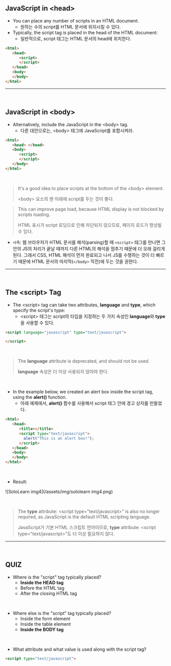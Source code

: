## JavaScript in \<head>

- You can place any number of scripts in an HTML document.
  - 원하는 수의 script를 HTML 문서에 위치시킬 수 있다.
- Typically, the script tag is placed in the head of the HTML document:
  - 일반적으로, script 태그는 HTML 문서의 head에 위치한다.

```html
<html>
   <head>
      <script>
      </script>
   </head>
   <body>
   </body>
</html>
```

------

<br>

## JavaScript in \<body>

- Alternatively, include the JavaScript in the \<body> tag.
  - 다른 대안으로는, \<body> 태그에 JavaScript를 포함시켜라.

```html
<html>
   <head> </head>
   <body>
      <script>
      </script>
   </body>
</html>
```

<br>

> It's a good idea to place scripts at the bottom of the \<body> element.
>
> \<body> 요소의 맨 아래에 script를 두는 것이 좋다.

> This can improve page load, because HTML display is not blocked by scripts loading.
>
> HTML 표시가 script 로딩으로 인해 차단되지 않으므로, 페이지 로드가 향상될 수 있다.

- `사족`: 웹 브라우저가 HTML 문서를 해석(parsing)할 때 `<script>` 태그를 만나면 그 안의 JS의 처리가 끝날 때까지 다른 HTML의 해석을 멈추기 때문에 더 오래 걸리게 된다. 그래서 CSS, HTML 해석이 먼저 완료되고 나서 JS를 수행하는 것이 더 빠르기 때문에 HTML 문서의 마지막(`</body>` 직전)에 두는 것을 권한다.

------

<br>

## The \<script> Tag

- The \<script> tag can take two attributes, **language** and **type**, which specify the script's type:
  - \<script> 태그는 script의 타입을 지정하는 두 가지 속성인 **language**와 **type**을 사용할 수 있다.

```html
<script language="javascript" type="text/javascript">

</script>
```

<br>

> The **language** attribute is deprecated, and should not be used.
>
> **language** 속성은 더 이상 사용되지 않아야 한다.

<br>

- In the example below, we created an alert box inside the script tag, using the **alert()** function.
  - 아래 예제에서, **alert()** 함수를 사용해서 script 태그 안에 경고 상자를 만들었다.

```html
<html>
   <head>
      <title></title>
      <script type="text/javascript">
      	alert("This is an alert box!");
      </script>
   </head>
   <body>
   </body>
</html>
```

<br>

- Result:

![SoloLearn img4](/assets/img/sololearn img4.png)

<br>

> The **type** attribute: <script type="text/javascript>" is also no longer required, as JavaScript is the default HTML scripting language.
>
> JavaScript가 기본 HTML 스크립트 언어이므로, **type** attribute: <script type="text/javascript>"도 더 이상 필요하지 않다.

------

<br>

## QUIZ

- Where is the "script" tag typically placed?
  - **Inside the HEAD tag**
  - Before the HTML tag
  - After the closing HTML tag

<br>

- Where else is the "script" tag typically placed?
  - Inside the form element
  - Inside the table element
  - **Inside the BODY tag**

<br>

- What attribute and what value is used along with the script tag?

```html
<script type="text/javascript">
```

<br>